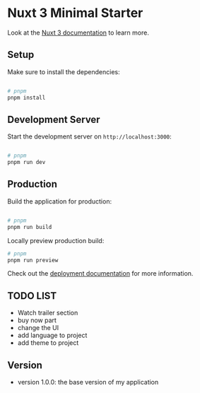 # Nuxt 3 Minimal Starter

Look at the [Nuxt 3 documentation](https://nuxt.com/docs/getting-started/introduction) to learn more.

## Setup

Make sure to install the dependencies:

```bash

# pnpm
pnpm install


```

## Development Server

Start the development server on `http://localhost:3000`:

```bash

# pnpm
pnpm run dev

```

## Production

Build the application for production:

```bash

# pnpm
pnpm run build

```

Locally preview production build:

```bash
# pnpm
pnpm run preview

```

Check out the [deployment documentation](https://nuxt.com/docs/getting-started/deployment) for more information.


## TODO LIST
- Watch trailer section 
- buy now part
- change the UI 
- add language to project 
- add theme to project

## Version 
- version 1.0.0: the base version of my application